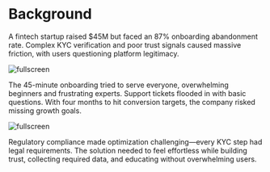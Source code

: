 # Background

A fintech startup raised $45M but faced an 87% onboarding abandonment rate. Complex KYC verification and poor trust signals caused massive friction, with users questioning platform legitimacy.

![fullscreen](https://images.unsplash.com/photo-1557804506-669a67965ba0?w=1600&h=900&fit=crop)

The 45-minute onboarding tried to serve everyone, overwhelming beginners and frustrating experts. Support tickets flooded in with basic questions. With four months to hit conversion targets, the company risked missing growth goals.

![fullscreen](https://images.unsplash.com/photo-1551288049-bebda4e38f71?w=1600&h=900&fit=crop)

Regulatory compliance made optimization challenging—every KYC step had legal requirements. The solution needed to feel effortless while building trust, collecting required data, and educating without overwhelming users.
